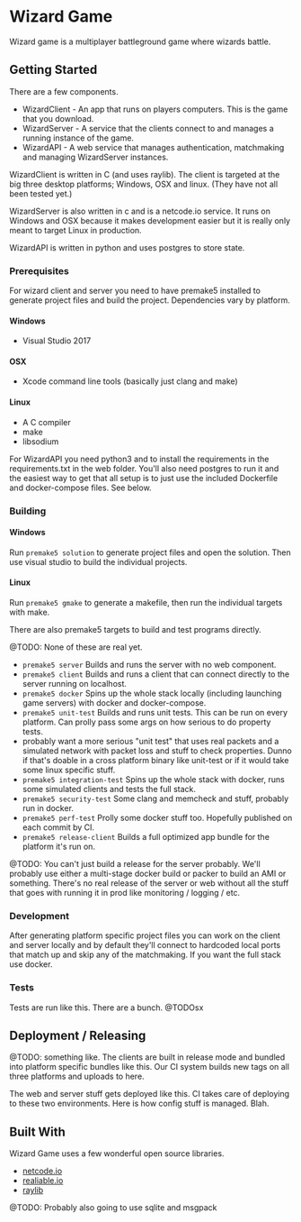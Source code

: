 # Wizard Game

Wizard game is a multiplayer battleground game where wizards battle.

## Getting Started

There are a few components.

* WizardClient - An app that runs on players computers. This is the game that you download.
* WizardServer - A service that the clients connect to and manages a running instance of the game.
* WizardAPI - A web service that manages authentication, matchmaking and managing WizardServer instances.

WizardClient is written in C (and uses raylib). The client is targeted at the big three desktop platforms; Windows, OSX and linux. (They have not all been tested yet.)

WizardServer is also written in c and is a netcode.io service. It runs on Windows and OSX because it makes development easier but it is really only meant to target Linux in production.

WizardAPI is written in python and uses postgres to store state.

### Prerequisites

For wizard client and server you need to have premake5 installed to generate project files and build the project. Dependencies vary by platform.

#### Windows
* Visual Studio 2017
#### OSX
* Xcode command line tools (basically just clang and make)
#### Linux
* A C compiler
* make
* libsodium

For WizardAPI you need python3 and to install the requirements in the requirements.txt in the web folder. You'll also need postgres to run it and the easiest way to get that all setup is to just use the included Dockerfile and docker-compose files. See below.

### Building

#### Windows

Run `premake5 solution` to generate project files and open the solution. Then use visual studio to build the individual projects.

#### Linux

Run `premake5 gmake` to generate a makefile, then run the individual targets with make.

There are also premake5 targets to build and test programs directly.

@TODO: None of these are real yet.
* `premake5 server` Builds and runs the server with no web component.
* `premake5 client` Builds and runs a client that can connect directly to the server running on localhost.
* `premake5 docker` Spins up the whole stack locally (including launching game servers) with docker and docker-compose.
* `premake5 unit-test` Builds and runs unit tests. This can be run on every platform. Can prolly pass some args on how serious to do property tests.
* probably want a more serious "unit test" that uses real packets and a simulated network with packet loss and stuff to check properties. Dunno if that's doable in a cross platform binary like unit-test or if it would take some linux specific stuff.
* `premake5 integration-test` Spins up the whole stack with docker, runs some simulated clients and tests the full stack.
* `premake5 security-test` Some clang and memcheck and stuff, probably run in docker.
* `premake5 perf-test` Prolly some docker stuff too. Hopefully published on each commit by CI.
* `premake5 release-client` Builds a full optimized app bundle for the platform it's run on.

@TODO: You can't just build a release for the server probably. We'll probably use either a multi-stage docker build or packer to build an AMI or something. There's no real release of the server or web without all the stuff that goes with running it in prod like monitoring / logging / etc.

### Development

After generating platform specific project files you can work on the client and server locally and by default they'll connect to hardcoded local ports that match up and skip any of the matchmaking. If you want the full stack use docker.

### Tests

Tests are run like this. There are a bunch. @TODOsx

## Deployment / Releasing

@TODO: something like.
The clients are built in release mode and bundled into platform specific bundles like this. Our CI system builds new tags on all three platforms and uploads to here.

The web and server stuff gets deployed like this. CI takes care of deploying to these two environments. Here is how config stuff is managed. Blah.

## Built With

Wizard Game uses a few wonderful open source libraries.

* [netcode.io](https://github.com/networkprotocol/netcode.io)
* [realiable.io](https://github.com/networkprotocol/reliable.io)
* [raylib](https://github.com/raysan5/raylib)

@TODO:
Probably also going to use sqlite and msgpack